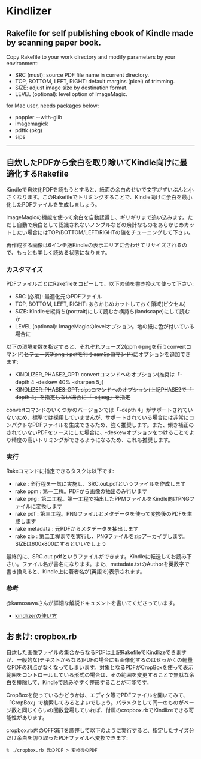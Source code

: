 # Kindlizer #

## Rakefile for self publishing ebook of Kindle made by scanning paper book.

Copy Rakefile to your work directory and modify parameters by your environment:

*  SRC (must): source PDF file name in current directory.
*  TOP, BOTTOM, LEFT, RIGHT: default margins (pixel) of trimming.
*  SIZE: adjust image size by destination format.
*  LEVEL (optional): level option of ImageMagic.

for Mac user, needs packages below:

* poppler --with-glib
* imagemagick
* pdftk (pkg)
* sips

----

## 自炊したPDFから余白を取り除いてKindle向けに最適化するRakefile

Kindleで自炊化PDFを読もうとすると、紙面の余白のせいで文字がずいぶんと小さくなります。このRakefileでトリミングすることで、Kindle向けに余白を最小化したPDFファイルを生成しましょう。

ImageMagicの機能を使って余白を自動認識し、ギリギリまで追い込みます。ただし自動で余白として認識されないノンブルなどの余計なものをあらかじめカットしたい場合にはTOP/BOTTOM/LEFT/RIGHTの値をチューニングして下さい。

再作成する画像は6インチ版Kindleの表示エリアに合わせてリサイズされるので、もっとも美しく読める状態になります。

### カスタマイズ
PDFファイルごとにRakefileをコピーして、以下の値を書き換えて使って下さい:

*  SRC (必須): 最適化元のPDFファイル
*  TOP, BOTTOM, LEFT, RIGHT: あらかじめカットしておく領域(ピクセル)
*  SIZE: Kindleを縦持ち(portrait)にして読むか横持ち(landscape)にして読むか
*  LEVEL (optional): ImageMagicのlevelオプション。地の紙に色が付いている場合に

以下の環境変数を指定すると、それぞれフェーズ2(ppm→pngを行うconvertコマンド)~~とフェーズ3(png→pdfを行うsam2pコマンド)~~にオプションを追加できます:

* KINDLIZER_PHASE2_OPT: convertコマンドへのオプション(推奨は「-depth 4 -deskew 40% -sharpen 5」)
* ~~KINDLIZER_PHASE3_OPT: sipsコマンドへのオプション(上記PHASE2で「-depth 4」を指定しない場合に「-c:jpeg」を指定~~

convertコマンドのいくつかのバージョンでは「-depth 4」がサポートされていないため、標準では採用していませんが、サポートされている場合には非常にコンパクトなPDFファイルを生成できるため、強く推奨します。また、傾き補正のされていないPDFをソースにした場合に、-deskewオプションをつけることでより精度の高いトリミングができるようになるため、これも推奨します。

### 実行
Rakeコマンドに指定できるタスクは以下です:

* rake : 全行程を一気に実施し、SRC.out.pdfというファイルを作成します
* rake ppm : 第一工程。PDFから画像の抽出のみ行います
* rake png : 第二工程。第一工程で抽出したPPMファイルをKindle向けPNGファイルに変換します
* rake pdf : 第三工程。PNGファイルとメタデータを使って変換後のPDFを生成します
* rake metadata : 元PDFからメタデータを抽出します
* rake zip : 第二工程までを実行し、PNGファイルをzipアーカイブします。SIZEは600x800にするといいでしょう

最終的に、SRC.out.pdfというファイルができます。Kindleに転送してお読み下さい。ファイル名が書名になります。また、metadata.txtのAuthorを英数字で書き換えると、Kindle上に著者名が(英語で)表示されます。

### 参考

@kamosawaさんが詳細な解説ドキュメントを書いてくださっています。

* [kindlizerの使い方](http://d.hatena.ne.jp/kamosawa/20111116)

## おまけ: cropbox.rb

自炊した画像ファイルの集合からなるPDFは上記RakefileでKindlizeできますが、一般的な(テキストからなる)PDFの場合にも画像化するのはせっかくの軽量なPDFの利点がなくなってしまいます。対象となるPDFがCropBoxを使って表示範囲をコントロールしている形式の場合は、その範囲を変更することで無駄な余白を排除して、Kindleで読みやすく整形することが可能です。

CropBoxを使っているかどうかは、エディタ等でPDFファイルを開いてみて、「CropBox」で検索してみるとよいでしょう。パラメタとして同一のものがページ数と同じくらいの回数登場していれば、付属のcropbox.rbでKindlizeできる可能性があります。

cropbox.rb内のOFFSETを調整して以下のように実行すると、指定したサイズ分だけ余白を切り取ったPDFファイルへ変換できます:

    % ./cropbox.rb 元のPDF > 変換後のPDF
